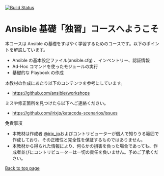 [![Build Status](https://travis-ci.org/irixjp/katacoda-scenarios.svg?branch=master)](https://travis-ci.org/irixjp/katacoda-scenarios)

# Ansible 基礎「独習」コースへようこそ

本コースは Ansible の基礎をすばやく学習するためのコースです。以下のポイントを解説しています。

- Ansible の基本設定ファイル(ansible.cfg) 、インベントリー、認証情報
- Ad-Hoc コマンドを使ったモジュールの実行
- 基礎的な Playbook の作成

本教材の作成にあたり以下のコンテンツを参考にしています。
- https://github.com/ansible/workshops

ミスや修正箇所を見つけたら以下へご連絡ください。
- https://github.com/irixjp/katacoda-scenarios/issues

免責事項
- 本教材は作成者 [@irix_jp](https://twitter.com/irix_jp)およびコントリビューターが個人で知りうる範囲で作成しており、その正確性と完全性を保証するものではありません。
- 本教材から得られた情報により、何らかの損害を負った場合であっても、作成者並びにコントリビューターは一切の責任を負いません。予めご了承ください。

[Back to top page](https://www.katacoda.com/irixjp)
